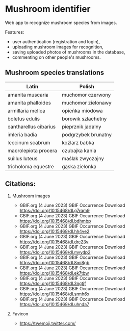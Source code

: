 # Mushroom identifier

Web app to recognize mushroom species from images.  
  
Features:
- user authentication (registration and login),
- uploading mushroom images for recognition,
- saving uploaded photos of mushrooms in the database,
- commenting on other people's mushrooms.

## Mushroom species translations
| Latin                 | Polish              |
|-----------------------|---------------------|
| amanita muscaria      | muchomor czerwony   |
| amanita phalloides    | muchomor zielonawy  |
| armillaria mellea     | opieńka miodowa     |
| boletus edulis        | borowik szlachetny  |
| cantharellus cibarius | pieprznik jadalny   |
| imleria badia         | podgrzybek brunatny |
| leccinum scabrum      | koźlarz babka       |
| macrolepiota procera  | czubajka kania      |
| suillus luteus        | maślak zwyczajny    |
| tricholoma equestre   | gąska zielonka      |

## Citations:
1. Mushroom images
    - GBIF.org (4 June 2023) GBIF Occurrence Download https://doi.org/10.15468/dl.g7rqm9
    - GBIF.org (4 June 2023) GBIF Occurrence Download https://doi.org/10.15468/dl.bdhmbp
    - GBIF.org (4 June 2023) GBIF Occurrence Download https://doi.org/10.15468/dl.hh4ve2
    - GBIF.org (4 June 2023) GBIF Occurrence Download https://doi.org/10.15468/dl.drc23v
    - GBIF.org (4 June 2023) GBIF Occurrence Download https://doi.org/10.15468/dl.mvydp2
    - GBIF.org (4 June 2023) GBIF Occurrence Download https://doi.org/10.15468/dl.8mj8gb
    - GBIF.org (4 June 2023) GBIF Occurrence Download https://doi.org/10.15468/dl.ek7tbw
    - GBIF.org (4 June 2023) GBIF Occurrence Download https://doi.org/10.15468/dl.3ngtjf
    - GBIF.org (4 June 2023) GBIF Occurrence Download https://doi.org/10.15468/dl.srmh6x
    - GBIF.org (4 June 2023) GBIF Occurrence Download https://doi.org/10.15468/dl.uhnda7

2. Favicon
    - https://twemoji.twitter.com/